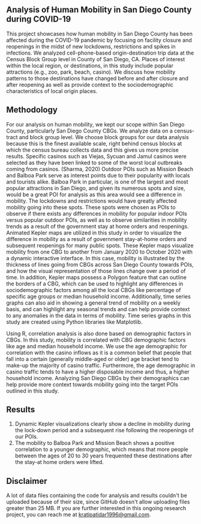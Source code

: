 ## Analysis of Human Mobility in San Diego County during COVID-19
This project showcases how human mobility in San Diego County has been affected during the COVID-19 pandemic by focusing on facility closure and reopenings in the midst of new lockdowns, restrictions and spikes in infections. We analyzed cell-phone-based origin-destination trip data at the Census Block Group level in County of San Diego, CA. Places of interest within the local region, or destinations, in this study include popular attractions  (e.g., zoo, park, beach, casino). We discuss how mobility patterns to those destinations have changed before and after closure and after reopening as well as provide context to the sociodemographic characteristics of local origin places.

## Methodology
For our analysis on human mobility, we kept our scope within San Diego County, particularly San Diego County CBGs. We analyze data on a census-tract and block group level. We choose block groups for our data analysis because this is the finest available scale, right behind census blocks at which the census bureau collects data and this gives us more precise results. Specific casinos such as Viejas, Sycuan and Jamul casinos were selected as they have been linked to some of the worst local outbreaks coming from casinos. (Sharma, 2020) Outdoor POIs such as Mission Beach and Balboa Park serve as interest points due to their popularity with locals and tourists alike. Balboa Park in particular, is one of the largest and most popular attractions in San Diego, and given its numerous spots and size, would be a great POI for analysis as this area would see a difference in mobility. The lockdowns and restrictions would have greatly affected mobility going into these spots. These spots were chosen as POIs to observe if there exists any differences in mobility for popular indoor POIs versus popular outdoor POIs, as well as to observe similarities in mobility trends as a result of the government stay at home orders and reopenings.
Animated Kepler maps are utilized in this study in order to visualize the difference in mobility as a result of government stay-at-home orders and subsequent reopenings for many public spots. These Kepler maps visualize mobility from one CBG to another from January 2020 to October 2020 with a dynamic interactive interface. In this case, mobility is illustrated by the thickness of lines going from CBGs across San Diego County towards POIs, and how the visual representation of those lines change over a period of time. In addition, Kepler maps possess a Polygon feature that can outline the borders of a CBG, which can be used to highlight any differences in sociodemographic factors among all the local CBGs like percentage of specific age groups or median household income. Additionally, time series graphs can also aid in showing a general trend of mobility on a weekly basis, and can highlight any seasonal trends and can help provide context to any anomalies in the data in terms of mobility. Time series graphs in this study are created using Python libraries like Matplotlib.

Using R, correlation analysis is also done based on demographic factors in CBGs. In this study, mobility is correlated with CBG demographic factors like age and median household income. We use the age demographic for correlation with the casino inflows as it is a common belief that people that fall into a certain (generally middle-aged or older) age bracket tend to make-up the majority of casino traffic. Furthermore, the age demographic in casino traffic tends to have a higher disposable income and thus, a higher household income. Analyzing San Diego CBGs by their demographics can help provide more context towards mobility going into the target POIs outlined in this study.

## Results
1. Dynamic Kepler visualizations clearly show a decline in mobility during the lock-down period and a subsequent rise following the reopenings of our POIs.
2. The mobility to Balboa Park and Mission Beach shows a positive correlation to a younger demographic, which means that more people between the ages of 20 to 30 years frequented these destinations after the stay-at home orders were lifted.

## Disclaimer
A lot of data files containing the code for analysis and results couldn't be uploaded because of their size, since GitHub doesn't allow uploading files greater than 25 MB. If you are further interested in this ongoing research project, you can reach me at kratipatidar1996@gmail.com.
